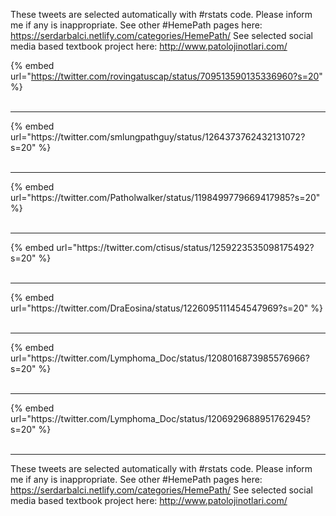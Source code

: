 

These tweets are selected automatically with #rstats code. Please inform me if any is inappropriate.
See other #HemePath pages here: https://serdarbalci.netlify.com/categories/HemePath/ 
See selected social media based textbook project here: http://www.patolojinotlari.com/

{% embed url="https://twitter.com/rovingatuscap/status/709513590135336960?s=20" %}<br>
<br>
<hr>
{% embed url="https://twitter.com/smlungpathguy/status/1264373762432131072?s=20" %}<br>
<br>
<hr>
{% embed url="https://twitter.com/Patholwalker/status/1198499779669417985?s=20" %}<br>
<br>
<hr>
{% embed url="https://twitter.com/ctisus/status/1259223535098175492?s=20" %}<br>
<br>
<hr>
{% embed url="https://twitter.com/DraEosina/status/1226095111454547969?s=20" %}<br>
<br>
<hr>
{% embed url="https://twitter.com/Lymphoma_Doc/status/1208016873985576966?s=20" %}<br>
<br>
<hr>
{% embed url="https://twitter.com/Lymphoma_Doc/status/1206929688951762945?s=20" %}<br>
<br>
<hr>


These tweets are selected automatically with #rstats code. Please inform me if any is inappropriate.
See other #HemePath pages here: https://serdarbalci.netlify.com/categories/HemePath/ 
See selected social media based textbook project here: http://www.patolojinotlari.com/
